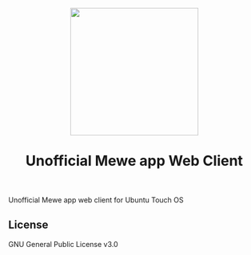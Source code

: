 <h1 align="center">
  <br>
  <img src="icon.png" width="256px">
  <br>
  <br>
  Unofficial Mewe app Web Client
  <br>
  <br>
</h1>

 Unofficial Mewe app web client for Ubuntu Touch OS

## License

GNU General Public License v3.0
